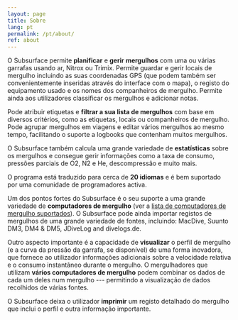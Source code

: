 ```yaml
---
layout: page
title: Sobre
lang: pt
permalink: /pt/about/
ref: about
---
```

O Subsurface permite **planificar** e **gerir** **mergulhos** com uma ou várias garrafas usando ar, Nitrox ou Trimix. Permite guardar e gerir locais de mergulho incluindo as suas coordenadas GPS (que podem também ser convenientemente inseridas através do interface com o mapa), o registo do equipamento usado e os nomes dos companheiros de mergulho. Permite ainda aos utilizadores classificar os mergulhos e adicionar notas.

Pode atribuir etiquetas e **filtrar a sua lista de mergulhos** com base em diversos critérios, como as etiquetas, locais ou companheiros de mergulho. Pode agrupar mergulhos em viagens e editar vários mergulhos ao mesmo tempo, facilitando o suporte a logbooks que contenham muitos mergulhos.

O Subsurface também calcula uma grande variedade de **estatísticas** sobre os mergulhos e consegue gerir informações como a taxa de consumo, pressões parciais de O2, N2 e He, descompressão e muito mais.

O programa está traduzido para cerca de **20 idiomas** e é bem suportado por uma comunidade de programadores activa.

Um dos pontos fortes do Subsurface é o seu suporte a uma grande variedade de **computadores de mergulho** (ver a [lista de computadores de mergulho suportados](https://subsurface-divelog.org/documentation/supported-dive-computers/)). O Subsurface pode ainda importar registos de mergulhos de uma grande variedade de fontes, incluindo: MacDive, Suunto DM3, DM4 & DM5, JDiveLog and divelogs.de.

Outro aspecto importante é a capacidade de **visualizar** o perfil de mergulho (e a curva da pressão da garrafa, se disponível) de uma forma inovadora, que fornece ao utilizador informações adicionais sobre a velocidade relativa e o consumo instantâneo durante o mergulho. O mergulhadores que utilizam **vários computadores de mergulho** podem combinar os dados de cada um deles num mergulho --- permitindo a visualização de dados recolhidos de várias fontes.

O Subsurface deixa o utilizador **imprimir** um registo detalhado do mergulho que inclui o perfil e outra informação importante.
